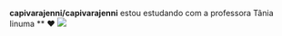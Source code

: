


**capivarajenni/capivarajenni** estou estudando com a professora Tânia Iinuma ** ❤️
![](
https://media.tenor.com/WYsFmQDiMn8AAAAd/capivara.gif)

